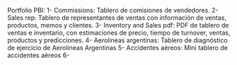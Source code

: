 Portfolio PBI:
1- Commissions: Tablero de comisiones de vendedores.
2- Sales rep: Tablero de representantes de ventas con información de ventas, productos, memos y clientes.
3- Inventory and Sales pdf: PDF de tablero de ventas e inventario, con estimaciones de precio, tiempo de turnover, ventas, productos y predicciones.
4- Aerolineas argentinas: Tablero de diagnóstico de ejercicio de Aerolineas Argentinas
5- Accidentes aéreos: Mini tablero de accidentes aéreos
6- 
